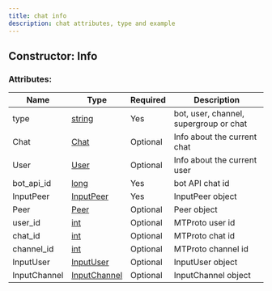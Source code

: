```yaml
---
title: chat info
description: chat attributes, type and example
---
```

## Constructor: Info  



### Attributes:

| Name     |    Type       | Required |Description|
|----------|---------------|----------|-----------|
|type|[string](API_docs/types/string.md) | Yes|bot, user, channel, supergroup or chat|
|Chat|[Chat](API_docs/types/Chat.md) | Optional|Info about the current chat|
|User|[User](API_docs/types/User.md) | Optional|Info about the current user|
|bot\_api\_id|[long](API_docs/types/long.md) | Yes|bot API chat id|
|InputPeer|[InputPeer](API_docs/types/InputPeer.md) | Yes|InputPeer object|
|Peer|[Peer](API_docs/types/Peer.md) | Optional|Peer object|
|user\_id|[int](API_docs/types/int.md) | Optional|MTProto user id|
|chat\_id|[int](API_docs/types/int.md) | Optional|MTProto chat id|
|channel\_id|[int](API_docs/types/int.md) | Optional|MTProto channel id|
|InputUser|[InputUser](API_docs/types/InputUser.md) | Optional|InputUser object|
|InputChannel|[InputChannel](API_docs/types/InputChannel.md) | Optional|InputChannel object|


